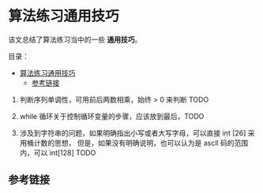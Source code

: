 # 算法练习通用技巧

该文总结了算法练习当中的一些 **通用技巧**。

目录：

- [算法练习通用技巧](#算法练习通用技巧)
  - [参考链接](#参考链接)

1. 判断序列单调性，可用前后两数相乘，始终 > 0 来判断 TODO

2. while 循环关于控制循环变量的步骤，应该放到最后，TODO

3. 涉及到字符串的问题，如果明确指出小写或者大写字母，可以直接 int [26] 采用桶计数的思想，
   但是，如果没有明确说明，也可以认为是 ascll 码的范围内，可以 int[128] TODO

## 参考链接
